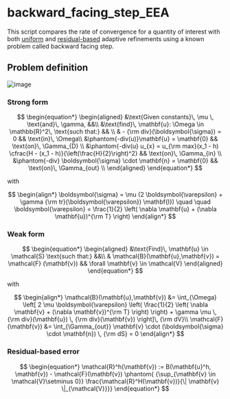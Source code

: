 # backward_facing_step_EEA

This script compares the rate of convergence for a quantity of interest with both [uniform](https://github.com/scdivi/backward_facing_step_EEA/tree/uniform)
and [residual-based](https://github.com/scdivi/backward_facing_step_EEA) adaptive refinements using a known problem called backward facing step.

## Problem definition

![image](https://user-images.githubusercontent.com/33148729/216629499-95361905-7bcb-4420-8ad7-5aa334b8f2a8.png)

### Strong form
$$
			\begin{equation*}
				\begin{aligned}
					&\text{Given constants}\, \mu \, \text{and}\, \gamma, &&\\
					&\text{find}\, \mathbf{u}: \Omega \in \mathbb{R}^2\, \text{such that:} && \\
					& - {\rm div}(\boldsymbol{\sigma}) = 0 && \text{in}\, \Omega\\
					&\phantom{-div(u)}\mathbf{u} = \mathbf{0}   && \text{on}\, \Gamma_{D} \\
					&\phantom{-div(u} u_{x} = u_{\rm max}(x_1 - h) \cfrac{H - (x_1 - h)}{\left(\frac{H}{2}\right)^2} && \text{on}\, \Gamma_{in} \\
					&\phantom{-div} \boldsymbol{\sigma} \cdot \mathbf{n} = \mathbf{0} && \text{on}\, \Gamma_{out} \\
				\end{aligned}
			\end{equation*}
$$

with

$$
		\begin{align*}
			\boldsymbol{\sigma} = \mu (2 \boldsymbol{\varepsilon} + \gamma {\rm tr}(\boldsymbol{\varepsilon}) \mathbf{I}) \quad \quad
			\boldsymbol{\varepsilon} = \frac{1}{2} \left( \nabla \mathbf{u} + (\nabla \mathbf{u})^{\rm T} \right)
		\end{align*}
$$

### Weak form

$$
			\begin{equation*}
				\begin{aligned}
					&\text{Find}\, \mathbf{u} \in \mathcal{S} \text{such that:} &&\\
					& \mathcal{B}(\mathbf{u},\mathbf{v}) = \mathcal{F} (\mathbf{v}) && \forall \mathbf{v} \in \mathcal{V}
				\end{aligned}
			\end{equation*}
$$

with

$$
			\begin{align*}
				\mathcal{B}(\mathbf{u},\mathbf{v}) &= \int_{\Omega} \left[ 2 \mu \boldsymbol{\varepsilon} \left( \frac{1}{2} \left( \nabla \mathbf{v} + (\nabla \mathbf{v})^{\rm T} \right) \right)  + \gamma \mu \, {\rm div}(\mathbf{u}) \, {\rm div}(\mathbf{v}) \right]\, {\rm dV}\\
				\mathcal{F}(\mathbf{v}) &= \int_{\Gamma_{out}} \mathbf{v} \cdot (\boldsymbol{\sigma} \cdot \mathbf{n}) \, {\rm dS} = 0
			\end{align*}
$$

### Residual-based error

$$
\begin{equation*}
					\mathcal{R}^h(\mathbf{v}) := B(\mathbf{u}^h, \mathbf{v}) - \mathcal{F}(\mathbf{v}) \phantom{ {\sup_{\mathbf{v} \in \mathcal{V}\setminus 0}} \frac{\mathcal{R}^H(\mathbf{v})}{\| \mathbf{v} \|_{\mathcal{V}}}}
				\end{equation*}	
$$
